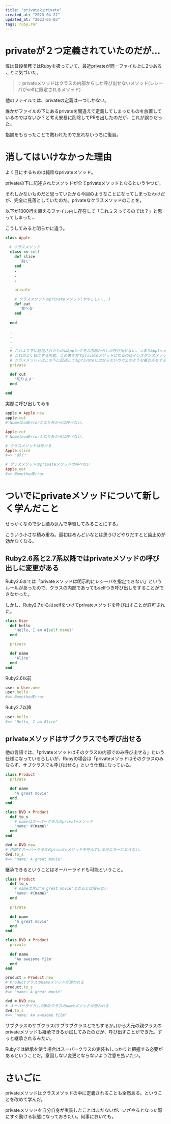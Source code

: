 ```yaml
---
title: "privateとprivate"
created_at: "2023-04-22"
updated_at: "2023-05-03"
tags: ruby,ror
---
```


# privateが２つ定義されていたのだが…


僕は普段業務ではRubyを扱っていて、最近privateが同一ファイル上に2つあることに気づいた。


> 💡 privateメソッドはクラスの内部からしか呼び出せないメソッド(レシーバがselfに限定されるメソッド)


他のファイルでは、privateの定義は一つしかない。


誰かがファイルの下にあるprivateを間違えて定義してしまったものを放置しているのではないか？と考え安易に削除してPRを出したのだが、これが誤りだった。


指摘をもらったことで救われたので忘れないうちに復習。


# 消してはいけなかった理由


よく目にするものは純粋なprivateメソッド。


privateの下に記述されたメソッドが全てprivateメソッドとなるというやつだ。


それしかないものだと思っていたから今回のようなことになってしまったわけだが、完全に見落としていたのだ。privateなクラスメソッドのことを。


以下が1000行を超えるファイル内に存在して「これミスってるのでは？」と思ってしまった…


こうしてみると明らかに違う。


```ruby
class Apple

　# クラスメソッド
  class << self
    def slice
      '剥く'
    end
    .
    .
    .
    
    private
    
    # クラスメソッドのprivateメソッド(ややこしい...)
    def eat
      '食べる'
    end
    
  end

  .
  .
  .
  .
  # これより下に記述されたものはAppleクラス内部からしか呼び出せない。つまりApple.methodの形を取る必要がある
  # これがよく目にする形式。この書き方でprivateメソッドになるのはインスタンスメソッドのみ
  # クラスメソッドはこの下に記述してもprivateにはならないので上のような書き方をする必要がある。
  private

  def cut
    '切ります'
  end
  
end
```


実際に呼び出してみる


```ruby
apple = Apple.new
apple.cut
# NomethodErrorとなり外からは呼べない。

Apple.cut
# NomethodErrorとなり外からは呼べない。

# クラスメソッドは呼べる
Apple.slice
#=> "剥く"

# クラスメソッドのprivateメソッドは呼べない
Apple.eat
#=> NomethodError
```


# ついでにprivateメソッドについて新しく学んだこと


せっかくなので少し踏み込んで学習してみることにする。


こういう小さな積み重ね。最初はめんどいなとは思うけどやりだすとと歯止めが効かなくなる。


## Ruby2.6系と2.7系以降ではprivateメソッドの呼び出しに変更がある


Ruby2.6までは「privateメソッドは明示的にレシーバを指定できない」というルールがあったので、クラスの内部であってもselfつき呼び出しをすることができなかった。


しかし、Ruby2.7からはselfをつけてprivateメソッドを呼び出すことが許可された。


```ruby
class User
  def hello
    "Hello, I am #{self.name}"
  end

  private

  def name
    'Alice'
  end
end
```


Ruby2.6以前


```ruby
user = User.new
user.hello
#=> NomethodError
```


Ruby2.7以降


```ruby
user.hello
#=> "Hello, I am Alice"
```


## privateメソッドはサブクラスでも呼び出せる


他の言語では、「privateメソッドはそのクラスの内部でのみ呼び出せる」という仕様になっているらしいが、Rubyの場合は「privateメソッドはそのクラスのみならず、サブクラスでも呼び出せる」という仕様になっている。


```ruby
class Product
  private
  
  def name
    'A great movie'
  end
end

class DVD < Product
  def to_s
    # nameはスーパークラスのprivateメソッド
    "name: #{name}"
  end
end

dvd = DVD.new
# 内部でスーパークラスのprivateメソッドを呼んでいるがエラーにならない。
dvd.to_s
#=> "name: A great movie"
```


継承できるということはオーバーライドも可能ということ。


```ruby
class Product
  def to_s
    # nameは常に"A great movie"となるとは限らない
    "name: #{name}"
  end

  private
  
  def name
    'A great movie'
  end
end

class DVD < Product
  private
  
  def name
    'An awesome film'
  end
end

product = Product.new
# Productクラスのnameメソッドが使われる
product.to_s
#=> "name: A great movie"

dvd = DVD.new
# オーバーライドしたDVDクラスのnameメソッドが使われる
dvd.to_s
#=> "name: An awesome film"
```


サブクラスのサブクラス(サブサブクラスとでもするか。)から大元の親クラスのprivateメソッドも継承できるか試してみたのだが、呼び出すことができた。ずっと継承されるみたい。


Rubyでは継承を使う場合はスーパークラスの実装もしっかりと把握する必要があるということだ。意図しない変更とならないよう注意を払いたい。


# さいごに


privateメソッドはクラスメソッドの中に定義されることも全然ある。ということを改めて学んだ。


privateメソッドを自分自身が実装したことはまだないが、いざやるとなった際にすぐ動ける状態になっておきたい。何事においても。

